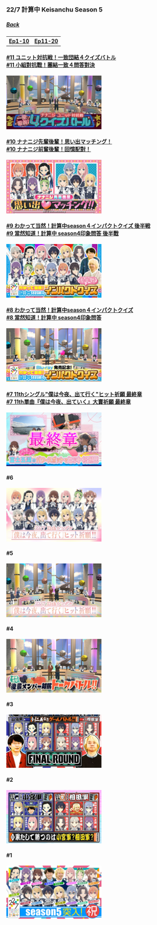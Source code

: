 ### 22/7 計算中 Keisanchu Season 5
##### [Back](227Keisanchu_List.md)

<table>
  <tr>
    <th><a href="#Ep1-10">Ep1-10</a></th>
	<th><a href="#Ep11-20">Ep11-20</a></th>
  </tr>
</table>

<a name="Ep11-20"></a>
#### [#11 ユニット対抗戦！一致団結４クイズバトル<br>#11 小組對抗戰！團結一致４問答對決](S5/Ep11.md)<br>
<img src="../../../Img/227Keisanchu/20230610_S5Ep11.jpg" width="50%">

<a name="Ep1-10"></a>
#### [#10 ナナニジ先輩後輩！思い出マッチング！<br>#10 ナナニジ前輩後輩！回憶配對！](S5/Ep10.md)<br>
<img src="../../../Img/227Keisanchu/20230603_S5Ep10.jpg" width="50%">

#### [#9 わかって当然！計算中season４インパクトクイズ 後半戦<br>#9 當然知道！計算中 season4印象問答 後半戰](S5/Ep09.md)<br>
<img src="../../../Img/227Keisanchu/20230527_S5Ep09.jpg" width="50%">

#### [#8 わかって当然！計算中season４インパクトクイズ<br>#8 當然知道！計算中 season4印象問答](S5/Ep08.md)<br>
<img src="../../../Img/227Keisanchu/20230520_S5Ep08.jpg" width="50%">

#### [#7 11thシングル"僕は今夜、出て行く"ヒット祈願 最終章<br>#7 11th單曲『僕は今夜、出ていく』大賣祈願 最終章](S5/Ep07.md)<br>
<img src="../../../Img/227Keisanchu/20230513_S5Ep07.jpg" width="50%">

#### #6
<img src="../../../Img/227Keisanchu/20230506_S5Ep06.jpg" width="50%">

#### #5
<img src="../../../Img/227Keisanchu/20230429_S5Ep05.jpg" width="50%">

#### #4
<img src="../../../Img/227Keisanchu/20230422_S5Ep04.jpg" width="50%">

#### #3
<img src="../../../Img/227Keisanchu/20230415_S5Ep03.jpg" width="50%">

#### #2
<img src="../../../Img/227Keisanchu/20230408_S5Ep02.jpg" width="50%">

#### #1
<img src="../../../Img/227Keisanchu/20230401_S5Ep01.jpg" width="50%">